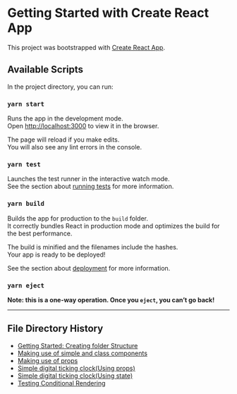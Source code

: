 # Getting Started with Create React App

This project was bootstrapped with [Create React App](https://github.com/facebook/create-react-app).

## Available Scripts

In the project directory, you can run:

### `yarn start`

Runs the app in the development mode.\
Open [http://localhost:3000](http://localhost:3000) to view it in the browser.

The page will reload if you make edits.\
You will also see any lint errors in the console.

### `yarn test`

Launches the test runner in the interactive watch mode.\
See the section about [running tests](https://facebook.github.io/create-react-app/docs/running-tests) for more information.

### `yarn build`

Builds the app for production to the `build` folder.\
It correctly bundles React in production mode and optimizes the build for the best performance.

The build is minified and the filenames include the hashes.\
Your app is ready to be deployed!

See the section about [deployment](https://facebook.github.io/create-react-app/docs/deployment) for more information.

### `yarn eject`

**Note: this is a one-way operation. Once you `eject`, you can’t go back!**
******
## File Directory History
* [Getting Started: Creating folder Structure](https://github.com/David-Saah/reactjs-test-app/tree/3d30c0615e1a407d4520926ed5a3f2eb60b7ee47)
* [Making use of simple and class components](https://github.com/David-Saah/reactjs-test-app/tree/4e576fe5548d3830ca3dceae76e80a1d8e7a7d65)
* [Making use of props](https://github.com/David-Saah/reactjs-test-app/tree/ef5ba3e1e183074b46ca7507749a123e3e069b95)
* [Simple digital ticking clock(Using props)](https://github.com/David-Saah/reactjs-test-app/tree/78c4907e72a41a0e1fba6351ce93b383492162f9)
* [Simple digital ticking clock(Using state)](https://github.com/David-Saah/reactjs-test-app/tree/635e11ce7cf7a3f9be128f978116feaaa3706681)
* [Testing Conditional Rendering](https://github.com/David-Saah/reactjs-test-app/tree/d5e520027f522613bdad47b202415b1a7173bc30)
